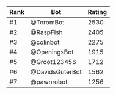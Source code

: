 Rank|Bot|Rating
---|---|---
#1|@ToromBot|2530
#2|@RaspFish|2405
#3|@colinbot|2275
#4|@OpeningsBot|1915
#5|@Groot123456|1712
#6|@DavidsGuterBot|1562
#7|@pawnrobot|1256
